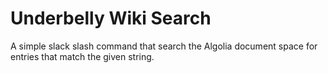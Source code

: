 Underbelly Wiki Search
====

A simple slack slash command that search the Algolia document space for entries
that match the given string.


